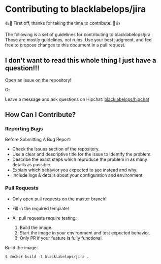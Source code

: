 # Contributing to blacklabelops/jira

:+1::tada: First off, thanks for taking the time to contribute! :tada::+1:

The following is a set of guidelines for contributing to blacklabelops/jira These are mostly guidelines, not rules. Use your best judgment, and feel free to propose changes to this document in a pull request.

## I don't want to read this whole thing I just have a question!!!

Open an issue on the repository!

Or

Leave a message and ask questions on Hipchat: [blacklabelops/hipchat](http://support.blacklabelops.com)

## How Can I Contribute?

### Reporting Bugs

Before Submitting A Bug Report:

* Check the Issues section of the repository.
* Use a clear and descriptive title for the issue to identify the problem.
* Describe the exact steps which reproduce the problem in as many details as possible.
* Explain which behavior you expected to see instead and why.
* Include logs & details about your configuration and environment

### Pull Requests

* Only open pull requests on the master branch!
* Fill in the required template!
* All pull requests require testing:

  1. Build the image.
  1. Start the image in your environment and test expected behavior.
  1. Only PR if your feature is fully functional.

Build the image:

~~~~
$ docker build -t blacklabelops/jira .
~~~~
